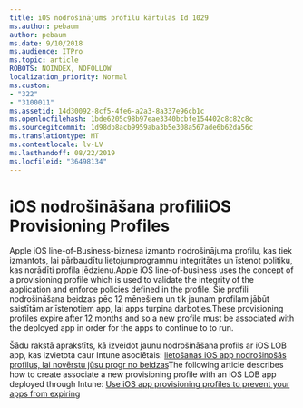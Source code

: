 ```yaml
---
title: iOS nodrošinājums profilu kārtulas Id 1029
ms.author: pebaum
author: pebaum
ms.date: 9/10/2018
ms.audience: ITPro
ms.topic: article
ROBOTS: NOINDEX, NOFOLLOW
localization_priority: Normal
ms.custom:
- "322"
- "3100011"
ms.assetid: 14d30092-8cf5-4fe6-a2a3-8a337e96cb1c
ms.openlocfilehash: 1bde6205c98b97eae3340bcbfe154402c8c82c8c
ms.sourcegitcommit: 1d98db8acb9959aba3b5e308a567ade6b62da56c
ms.translationtype: MT
ms.contentlocale: lv-LV
ms.lasthandoff: 08/22/2019
ms.locfileid: "36498134"
---
```

# <a name="ios-provisioning-profiles"></a><span data-ttu-id="a715b-102">iOS nodrošināšana profili</span><span class="sxs-lookup"><span data-stu-id="a715b-102">iOS Provisioning Profiles</span></span>

<span data-ttu-id="a715b-103">Apple iOS line-of-Business-biznesa izmanto nodrošinājuma profilu, kas tiek izmantots, lai pārbaudītu lietojumprogrammu integritātes un īstenot politiku, kas norādīti profila jēdzienu.</span><span class="sxs-lookup"><span data-stu-id="a715b-103">Apple iOS line-of-business uses the concept of a provisioning profile which is used to validate the integrity of the application and enforce policies defined in the profile.</span></span> <span data-ttu-id="a715b-104">Šie profili nodrošināšana beidzas pēc 12 mēnešiem un tik jaunam profilam jābūt saistītām ar īstenotiem app, lai apps turpina darboties.</span><span class="sxs-lookup"><span data-stu-id="a715b-104">These provisioning profiles expire after 12 months and so a new profile must be associated with the deployed app in order for the apps to continue to to run.</span></span>
  
<span data-ttu-id="a715b-105">Šādu rakstā aprakstīts, kā izveidot jaunu nodrošināšana profils ar iOS LOB app, kas izvietota caur Intune asociētais: [lietošanas iOS app nodrošinošās profilus, lai novērstu jūsu progr no beidzas](https://docs.microsoft.com/intune/app-provisioning-profile-ios)</span><span class="sxs-lookup"><span data-stu-id="a715b-105">The following article describes how to create associate a new provisioning profile with an iOS LOB app deployed through Intune: [Use iOS app provisioning profiles to prevent your apps from expiring](https://docs.microsoft.com/intune/app-provisioning-profile-ios)</span></span>
  